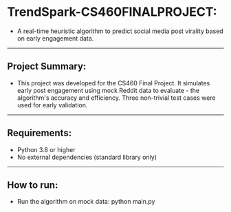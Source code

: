 # TrendSpark-CS460FINALPROJECT:
- A real-time heuristic algorithm to predict social media post virality based on early engagement data.
------------
## Project Summary:
- This project was developed for the CS460 Final Project. It simulates early post engagement using mock Reddit data to evaluate - the algorithm's accuracy and efficiency. Three non-trivial test cases were used for early validation.
-------------
##  Requirements:
- Python 3.8 or higher
- No external dependencies (standard library only)
-------------
## How to run:
- Run the algorithm on mock data:
python main.py




